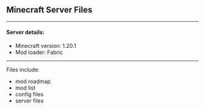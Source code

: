 ## Minecraft Server Files
---
#### Server details:
- Minecraft version: 1.20.1
- Mod loader: Fabric
---
Files include:
- mod roadmap
- mod list
- config files
- server files
